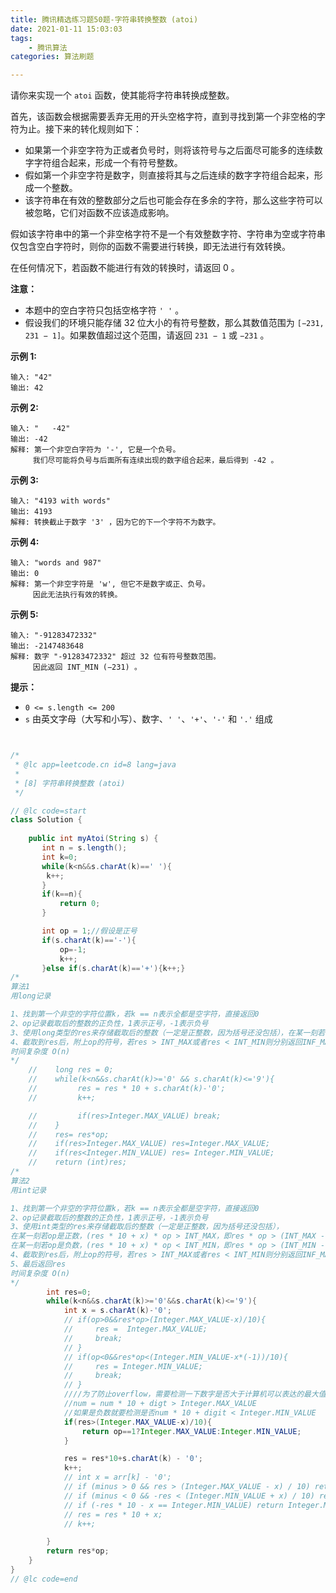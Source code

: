 ```yaml
---
title: 腾讯精选练习题50题-字符串转换整数 (atoi)
date: 2021-01-11 15:03:03
tags:
	- 腾讯算法
categories: 算法刷题

---
```




请你来实现一个 `atoi` 函数，使其能将字符串转换成整数。

首先，该函数会根据需要丢弃无用的开头空格字符，直到寻找到第一个非空格的字符为止。接下来的转化规则如下：

- 如果第一个非空字符为正或者负号时，则将该符号与之后面尽可能多的连续数字字符组合起来，形成一个有符号整数。
- 假如第一个非空字符是数字，则直接将其与之后连续的数字字符组合起来，形成一个整数。
- 该字符串在有效的整数部分之后也可能会存在多余的字符，那么这些字符可以被忽略，它们对函数不应该造成影响。

假如该字符串中的第一个非空格字符不是一个有效整数字符、字符串为空或字符串仅包含空白字符时，则你的函数不需要进行转换，即无法进行有效转换。

在任何情况下，若函数不能进行有效的转换时，请返回 0 。

**注意：**

- 本题中的空白字符只包括空格字符 `' '` 。
- 假设我们的环境只能存储 32 位大小的有符号整数，那么其数值范围为 `[−231, 231 − 1]`。如果数值超过这个范围，请返回 `231 − 1` 或 `−231` 。

 

**示例 1:**

```
输入: "42"
输出: 42
```

**示例 2:**

```
输入: "   -42"
输出: -42
解释: 第一个非空白字符为 '-', 它是一个负号。
     我们尽可能将负号与后面所有连续出现的数字组合起来，最后得到 -42 。
```

**示例 3:**

```
输入: "4193 with words"
输出: 4193
解释: 转换截止于数字 '3' ，因为它的下一个字符不为数字。
```

**示例 4:**

```
输入: "words and 987"
输出: 0
解释: 第一个非空字符是 'w', 但它不是数字或正、负号。
     因此无法执行有效的转换。
```

**示例 5:**

```
输入: "-91283472332"
输出: -2147483648
解释: 数字 "-91283472332" 超过 32 位有符号整数范围。 
     因此返回 INT_MIN (−231) 。
```

 

**提示：**

- `0 <= s.length <= 200`
- `s` 由英文字母（大写和小写）、数字、`' '`、`'+'`、`'-'` 和 `'.'` 组成

```java


/*
 * @lc app=leetcode.cn id=8 lang=java
 *
 * [8] 字符串转换整数 (atoi)
 */

// @lc code=start
class Solution {
  
    public int myAtoi(String s) {
       int n = s.length();
       int k=0;
       while(k<n&&s.charAt(k)==' '){
        k++;
       }
       if(k==n){
           return 0;
       }

       int op = 1;//假设是正号
       if(s.charAt(k)=='-'){
           op=-1;
           k++;
       }else if(s.charAt(k)=='+'){k++;}
/*
算法1
用long记录

1、找到第一个非空的字符位置k，若k == n表示全都是空字符，直接返回0
2、op记录截取后的整数的正负性，1表示正号，-1表示负号
3、使用long类型的res来存储截取后的整数（一定是正整数，因为括号还没包括），在某一刻若res > INT_MAX，则break，表示已经超出
4、截取到res后，附上op的符号，若res > INT_MAX或者res < INT_MIN则分别返回INF_MAX或者INT_MIN
时间复杂度 O(n)
*/
    //    long res = 0;
    //    while(k<n&&s.charAt(k)>='0' && s.charAt(k)<='9'){
    //         res = res * 10 + s.charAt(k)-'0';
    //         k++;

    //         if(res>Integer.MAX_VALUE) break;
    //    }
    //    res= res*op;
    //    if(res>Integer.MAX_VALUE) res=Integer.MAX_VALUE;
    //    if(res<Integer.MIN_VALUE) res= Integer.MIN_VALUE;
    //    return (int)res;
/*
算法2
用int记录

1、找到第一个非空的字符位置k，若k == n表示全都是空字符，直接返回0
2、op记录截取后的整数的正负性，1表示正号，-1表示负号
3、使用int类型的res来存储截取后的整数（一定是正整数，因为括号还没包括），
在某一刻若op是正数，(res * 10 + x) * op > INT_MAX，即res * op > (INT_MAX - x ) / 10，则返回INF_MAX，表示已经超出（其中x是正数）
在某一刻若op是负数，(res * 10 + x) * op < INT_MIN，即res * op > (INT_MIN - x * (-1)) / 10，则返回INF_MIN，表示已经超出（其中x是负数）
4、截取到res后，附上op的符号，若res > INT_MAX或者res < INT_MIN则分别返回INF_MAX或者INT_MIN
5、最后返回res
时间复杂度 O(n)
*/
        int res=0;
        while(k<n&&s.charAt(k)>='0'&&s.charAt(k)<='9'){
            int x = s.charAt(k)-'0';
            // if(op>0&&res*op>(Integer.MAX_VALUE-x)/10){
            //     res =  Integer.MAX_VALUE;
            //     break;
            // }
            // if(op<0&&res*op<(Integer.MIN_VALUE-x*(-1))/10){
            //     res = Integer.MIN_VALUE;
            //     break;
            // }
            ////为了防止overflow，需要检测一下数字是否大于计算机可以表达的最大值和最小值
            //num = num * 10 + digt > Integer.MAX_VALUE
            //如果是负数就要检测是否num * 10 + digit < Integer.MIN_VALUE
            if(res>(Integer.MAX_VALUE-x)/10){
                return op==1?Integer.MAX_VALUE:Integer.MIN_VALUE;
            }

            res = res*10+s.charAt(k) - '0';
            k++;
            // int x = arr[k] - '0';
            // if (minus > 0 && res > (Integer.MAX_VALUE - x) / 10) return Integer.MAX_VALUE;
            // if (minus < 0 && -res < (Integer.MIN_VALUE + x) / 10) return Integer.MIN_VALUE;
            // if (-res * 10 - x == Integer.MIN_VALUE) return Integer.MIN_VALUE;
            // res = res * 10 + x;
            // k++;

        }
        return res*op;
    }
}
// @lc code=end


```






